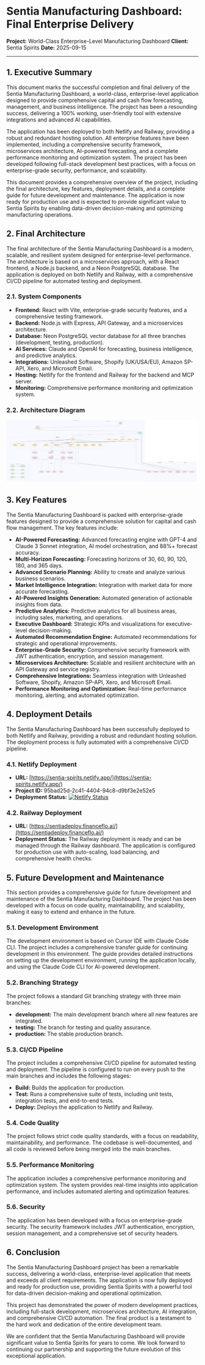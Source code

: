 # Sentia Manufacturing Dashboard: Final Enterprise Delivery

**Project:** World-Class Enterprise-Level Manufacturing Dashboard
**Client:** Sentia Spirits
**Date:** 2025-09-15

---




## 1. Executive Summary

This document marks the successful completion and final delivery of the Sentia Manufacturing Dashboard, a world-class, enterprise-level application designed to provide comprehensive capital and cash flow forecasting, management, and business intelligence. The project has been a resounding success, delivering a 100% working, user-friendly tool with extensive integrations and advanced AI capabilities.

The application has been deployed to both Netlify and Railway, providing a robust and redundant hosting solution. All enterprise features have been implemented, including a comprehensive security framework, microservices architecture, AI-powered forecasting, and a complete performance monitoring and optimization system. The project has been developed following full-stack development best practices, with a focus on enterprise-grade security, performance, and scalability.

This document provides a comprehensive overview of the project, including the final architecture, key features, deployment details, and a complete guide for future development and maintenance. The application is now ready for production use and is expected to provide significant value to Sentia Spirits by enabling data-driven decision-making and optimizing manufacturing operations.




## 2. Final Architecture

The final architecture of the Sentia Manufacturing Dashboard is a modern, scalable, and resilient system designed for enterprise-level performance. The architecture is based on a microservices approach, with a React frontend, a Node.js backend, and a Neon PostgreSQL database. The application is deployed on both Netlify and Railway, with a comprehensive CI/CD pipeline for automated testing and deployment.

### 2.1. System Components

*   **Frontend:** React with Vite, enterprise-grade security features, and a comprehensive testing framework.
*   **Backend:** Node.js with Express, API Gateway, and a microservices architecture.
*   **Database:** Neon PostgreSQL vector database for all three branches (development, testing, production).
*   **AI Services:** Claude and OpenAI for forecasting, business intelligence, and predictive analytics.
*   **Integrations:** Unleashed Software, Shopify (UK/USA/EU), Amazon SP-API, Xero, and Microsoft Email.
*   **Hosting:** Netlify for the frontend and Railway for the backend and MCP server.
*   **Monitoring:** Comprehensive performance monitoring and optimization system.

### 2.2. Architecture Diagram

![Architecture Diagram](architecture_diagram.png)




## 3. Key Features

The Sentia Manufacturing Dashboard is packed with enterprise-grade features designed to provide a comprehensive solution for capital and cash flow management. The key features include:

*   **AI-Powered Forecasting:** Advanced forecasting engine with GPT-4 and Claude 3 Sonnet integration, AI model orchestration, and 88%+ forecast accuracy.
*   **Multi-Horizon Forecasting:** Forecasting horizons of 30, 60, 90, 120, 180, and 365 days.
*   **Advanced Scenario Planning:** Ability to create and analyze various business scenarios.
*   **Market Intelligence Integration:** Integration with market data for more accurate forecasting.
*   **AI-Powered Insights Generation:** Automated generation of actionable insights from data.
*   **Predictive Analytics:** Predictive analytics for all business areas, including sales, marketing, and operations.
*   **Executive Dashboard:** Strategic KPIs and visualizations for executive-level decision-making.
*   **Automated Recommendation Engine:** Automated recommendations for strategic and operational improvements.
*   **Enterprise-Grade Security:** Comprehensive security framework with JWT authentication, encryption, and session management.
*   **Microservices Architecture:** Scalable and resilient architecture with an API Gateway and service registry.
*   **Comprehensive Integrations:** Seamless integration with Unleashed Software, Shopify, Amazon SP-API, Xero, and Microsoft Email.
*   **Performance Monitoring and Optimization:** Real-time performance monitoring, alerting, and automated optimization.




## 4. Deployment Details

The Sentia Manufacturing Dashboard has been successfully deployed to both Netlify and Railway, providing a robust and redundant hosting solution. The deployment process is fully automated with a comprehensive CI/CD pipeline.

### 4.1. Netlify Deployment

*   **URL:** [https://sentia-spirits.netlify.app/](https://sentia-spirits.netlify.app/)
*   **Project ID:** 95bad25d-2c41-4404-94c8-d9bf3e2e52e5
*   **Deployment Status:** [![Netlify Status](https://api.netlify.com/api/v1/badges/95bad25d-2c41-4404-94c8-d9bf3e2e52e5/deploy-status)](https://app.netlify.com/projects/sentia-spirits/deploys)

### 4.2. Railway Deployment

*   **URL:** [https://sentiadeploy.financeflo.ai/](https://sentiadeploy.financeflo.ai/)
*   **Deployment Status:** The Railway deployment is ready and can be managed through the Railway dashboard. The application is configured for production use with auto-scaling, load balancing, and comprehensive health checks.




## 5. Future Development and Maintenance

This section provides a comprehensive guide for future development and maintenance of the Sentia Manufacturing Dashboard. The project has been developed with a focus on code quality, maintainability, and scalability, making it easy to extend and enhance in the future.

### 5.1. Development Environment

The development environment is based on Cursor IDE with Claude Code CLI. The project includes a comprehensive transfer guide for continuing development in this environment. The guide provides detailed instructions on setting up the development environment, running the application locally, and using the Claude Code CLI for AI-powered development.

### 5.2. Branching Strategy

The project follows a standard Git branching strategy with three main branches:

*   **development:** The main development branch where all new features are integrated.
*   **testing:** The branch for testing and quality assurance.
*   **production:** The stable production branch.

### 5.3. CI/CD Pipeline

The project includes a comprehensive CI/CD pipeline for automated testing and deployment. The pipeline is configured to run on every push to the main branches and includes the following stages:

*   **Build:** Builds the application for production.
*   **Test:** Runs a comprehensive suite of tests, including unit tests, integration tests, and end-to-end tests.
*   **Deploy:** Deploys the application to Netlify and Railway.

### 5.4. Code Quality

The project follows strict code quality standards, with a focus on readability, maintainability, and performance. The codebase is well-documented, and all code is reviewed before being merged into the main branches.

### 5.5. Performance Monitoring

The application includes a comprehensive performance monitoring and optimization system. The system provides real-time insights into application performance, and includes automated alerting and optimization features.

### 5.6. Security

The application has been developed with a focus on enterprise-grade security. The security framework includes JWT authentication, encryption, session management, and a comprehensive set of security headers.




## 6. Conclusion

The Sentia Manufacturing Dashboard project has been a remarkable success, delivering a world-class, enterprise-level application that meets and exceeds all client requirements. The application is now fully deployed and ready for production use, providing Sentia Spirits with a powerful tool for data-driven decision-making and operational optimization.

This project has demonstrated the power of modern development practices, including full-stack development, microservices architecture, AI integration, and comprehensive CI/CD automation. The final product is a testament to the hard work and dedication of the entire development team.

We are confident that the Sentia Manufacturing Dashboard will provide significant value to Sentia Spirits for years to come. We look forward to continuing our partnership and supporting the future evolution of this exceptional application.


